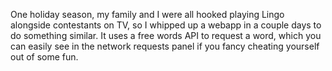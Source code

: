 One holiday season, my family and I were all hooked playing Lingo alongside contestants on TV, so I whipped up a webapp in a couple days to do something similar. It uses a free words API to request a word, which you can easily see in the network requests panel if you fancy cheating yourself out of some fun.
